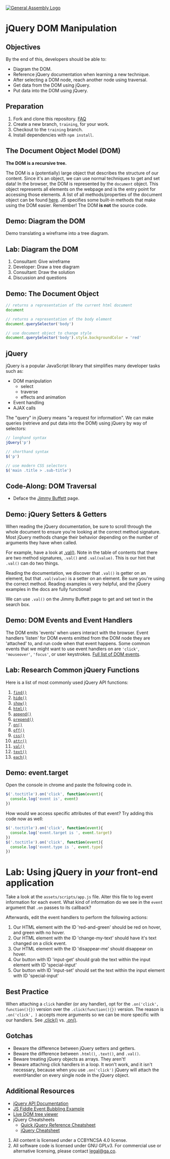 [![General Assembly Logo](https://camo.githubusercontent.com/1a91b05b8f4d44b5bbfb83abac2b0996d8e26c92/687474703a2f2f692e696d6775722e636f6d2f6b6538555354712e706e67)](https://generalassemb.ly/education/web-development-immersive)

# jQuery DOM Manipulation

## Objectives

By the end of this, developers should be able to:

- Diagram the DOM.
- Reference jQuery documentation when learning a new technique.
- After selecting a DOM node, reach another node using traversal.
- Get data from the DOM using jQuery.
- Put data into the DOM using jQuery.

## Preparation

1. Fork and clone this repository.
 [FAQ](https://git.generalassemb.ly/ga-wdi-boston/meta/wiki/ForkAndClone)
1. Create a new branch, `training`, for your work.
1. Checkout to the `training` branch.
1. Install dependencies with `npm install`.

## The Document Object Model (DOM)

**The DOM is a recursive tree.**

The DOM is a (potentially) large object that describes the structure of our
content. Since it's an object, we can use normal techniques to get and set data!
In the browser, the DOM is represented by the `document` object. This
object represents all elements on the webpage and is the entry point for
accessing those elements. A list of all methods/properties of the document
object can be found [here](https://developer.mozilla.org/en-US/docs/Web/API/Document).
JS specifies some built-in methods that make using the DOM easier. Remember! The
DOM **is not** the source code.

## Demo: Diagram the DOM

Demo translating a wireframe into a tree diagram.

## Lab: Diagram the DOM

1. Consultant: Give wireframe
1. Developer: Draw a tree diagram
1. Consultant: Draw the solution
1. Discussion and questions

## Demo: The Document Object

```js
// returns a representation of the current html document
document

// returns a representation of the body element
document.querySelector('body')

// use document object to change style
document.querySelector('body').style.backgroundColor = 'red'
```

## jQuery

jQuery is a popular JavaScript library that simplifies many developer tasks such
as:

- DOM manipulation
  - select
  - traverse
  - effects and animation
- Event handling
- AJAX calls

The "query" in jQuery means "a request for information". We can make
queries (retrieve and put data into the DOM) using jQuery by way of selectors:

```js
// longhand syntax
jQuery('p')

// shorthand syntax
$('p')

// use modern CSS selectors
$('main .title > .sub-title')
```

## Code-Along: DOM Traversal

- Deface the [Jimmy Buffett](https://en.wikipedia.org/wiki/Jimmy_Buffett) page.

  <!-- Use jQuery to change the Jimmy Buffett page -->

## Demo: jQuery Setters & Getters

When reading the jQuery documentation, be sure to scroll through the whole
document to ensure you're looking at the correct method signature. Most jQuery
methods change their behavior depending on the number of arguments they have
when called.

For example, have a look at [.val()](https://api.jquery.com/val/). Note in the
table of contents that there are two method signatures, `.val()` and
`.val(value)`. This is our hint that `.val()` can do two things.

Reading the documentation, we discover that `.val()` is getter on an element,
but that `.val(value)` is a setter on an element. Be sure you're using the
correct method. Reading examples is very helpful, and the jQuery examples in the
docs are fully functional!

We can use `.val()` on the Jimmy Buffett page to get and set text in the search
box.

## Demo: DOM Events and Event Handlers

The DOM emits 'events' when users interact with the browser. Event handlers
'listen' for DOM events emitted from the DOM node they are 'attached' to, and run
code when that event happens. Some common events that we might want to use event
handlers on are `'click'`, `'mouseover'`, `'focus'`, or user keystrokes.
[Full list of DOM events](https://developer.mozilla.org/en-US/docs/Web/Events).

## Lab: Research Common jQuery Functions

Here is a list of most commonly used jQuery API functions:

1. [`find()`](https://api.jquery.com/find)
1. [`hide()`](https://api.jquery.com/hide)
1. [`show()`](https://api.jquery.com/show)
1. [`html()`](https://api.jquery.com/html)
1. [`append()`](https://api.jquery.com/append)
1. [`prepend()`](https://api.jquery.com/prepend)
1. [`on()`](https://api.jquery.com/on)
1. [`off()`](https://api.jquery.com/off)
1. [`css()`](https://api.jquery.com/css)
1. [`attr()`](https://api.jquery.com/attr)
1. [`val()`](https://api.jquery.com/val)
1. [`text()`](https://api.jquery.com/text)
1. [`each()`](https://api.jquery.com/each)

## Demo: event.target

Open the console in chrome and paste the following code in.

```js
$('.toctitle').on('click', function(event){
  console.log('event is', event)
})
```

How would we access specific attributes of that event? Try adding this code
now as well:

```js
$('.toctitle').on('click', function(event){
  console.log('event.target is ', event.target)
})
$('.toctitle').on('click', function(event){
  console.log('event.type is ', event.type)
})
```

<!-- Use .on() on the Jimmy Buffett page to demonstrate -->

# Lab: Using jQuery in _your_ front-end application

Take a look at the `assets/scripts/app.js` file. Alter this file to log event
information for each event. What kind of information do we see in the `event`
argument that `.on` passes to its callback?

Afterwards, edit the event handlers to perform the following actions:

1. Our HTML element with the ID 'red-and-green' should be red on hover, and
green with no hover.
2. Our HTML element with the ID 'change-my-text' should have it's text changed
on a click event.
3. Our HTML element with the ID 'disappear-me' should disappear on hover.
4. Our button with ID 'input-get' should grab the text within the input element
with ID 'special-input'
5. Our button with ID 'input-set' should set the text within the input element
with ID 'special-input'

## Best Practice

When attaching a `click` handler (or any handler), opt for the
`.on('click', function(){})` version over the `.click(function(){})` version.
The reason is `.on('click', )` accepts more arguments so we can be more specific
with our handlers. See [.click()](https://api.jquery.com/click/) vs.
[.on()](https://api.jquery.com/on/).

## Gotchas

- Beware the difference between jQuery setters and getters.
- Beware the difference between `.html()`, `.text()`, and `.val()`.
- Beware treating jQuery objects as arrays. They aren't!
- Beware attaching click handlers in a loop. It won't work, and it isn't
    necessary, because when you use `.on('click')` jQuery will attach the
    eventHandler on every single node in the jQuery object.

## Additional Resources

- [jQuery API Documentation](https://api.jquery.com/)
- [JS Fiddle Event Bubbling Example](http://jsfiddle.net/cwtuan/je1g3f29/16/)
- [Live DOM tree viewer](https://software.hixie.ch/utilities/js/live-dom-viewer/)
- jQuery Cheatsheets
  - [Quick jQuery Reference Cheatsheet](https://oscarotero.com/jquery/)
  - [jQuery Cheatsheet](http://htmlcheatsheet.com/jquery/)

1. All content is licensed under a CC­BY­NC­SA 4.0 license.
1. All software code is licensed under GNU GPLv3. For commercial use or
    alternative licensing, please contact legal@ga.co.
